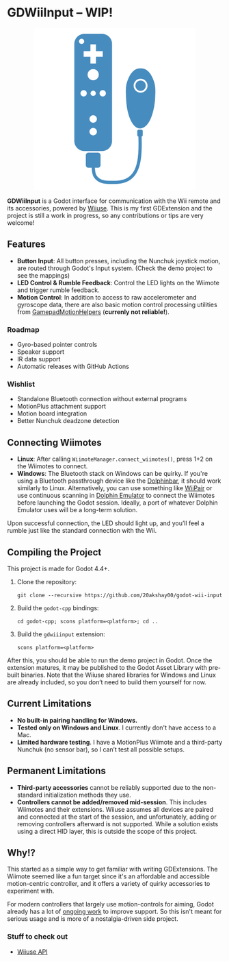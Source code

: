 # GDWiiInput – WIP!

<p align="center">
  <img src="./resources/GDWiiInputLogo.png" />
</p>

**GDWiiInput** is a Godot interface for communication with the Wii remote and its accessories, powered by [Wiiuse](https://github.com/wiiuse/wiiuse). This is my first GDExtension and the project is still a work in progress, so any contributions or tips are very welcome!

## Features

- **Button Input**: All button presses, including the Nunchuk joystick motion, are routed through Godot's Input system. (Check the demo project to see the mappings)
- **LED Control & Rumble Feedback**: Control the LED lights on the Wiimote and trigger rumble feedback.
- **Motion Control**: In addition to access to raw accelerometer and gyroscope data, there are also basic motion control processing utilities from [GamepadMotionHelpers](https://github.com/JibbSmart/GamepadMotionHelpers) (**currenly not reliable!**).

### Roadmap

- Gyro-based pointer controls
- Speaker support
- IR data support
- Automatic releases with GitHub Actions

### Wishlist

- Standalone Bluetooth connection without external programs
- MotionPlus attachment support
- Motion board integration
- Better Nunchuk deadzone detection

## Connecting Wiimotes

- **Linux**: After calling `WiimoteManager.connect_wiimotes()`, press 1+2 on the Wiimotes to connect.
- **Windows**: The Bluetooth stack on Windows can be quirky. If you're using a Bluetooth passthrough device like the [Dolphinbar](https://www.mayflash.com/product/W010.html), it should work similarly to Linux. Alternatively, you can use something like [WiiPair](https://github.com/jordanbtucker/WiiPair) or use continuous scanning in [Dolphin Emulator](https://github.com/dolphin-emu/dolphin) to connect the Wiimotes before launching the Godot session. Ideally, a port of whatever Dolphin Emulator uses will be a long-term solution.

Upon successful connection, the LED should light up, and you’ll feel a rumble just like the standard connection with the Wii.

## Compiling the Project

This project is made for Godot 4.4+.

1. Clone the repository:
    ```
    git clone --recursive https://github.com/20akshay00/godot-wii-input
    ```
2. Build the `godot-cpp` bindings:
    ```
    cd godot-cpp; scons platform=<platform>; cd ..
    ```
3. Build the `gdwiiinput` extension:
    ```
    scons platform=<platform>
    ```

After this, you should be able to run the demo project in Godot. Once the extension matures, it may be published to the Godot Asset Library with pre-built binaries. Note that the Wiiuse shared libraries for Windows and Linux are already included, so you don’t need to build them yourself for now.

## Current Limitations

- **No built-in pairing handling for Windows.**
- **Tested only on Windows and Linux**. I currently don't have access to a Mac.
- **Limited hardware testing**. I have a MotionPlus Wiimote and a third-party Nunchuk (no sensor bar), so I can’t test all possible setups.

## Permanent Limitations

- **Third-party accessories** cannot be reliably supported due to the non-standard initialization methods they use.
- **Controllers cannot be added/removed mid-session**. This includes Wiimotes and their extensions. Wiiuse assumes all devices are paired and connected at the start of the session, and unfortunately, adding or removing controllers afterward is not supported. While a solution exists using a direct HID layer, this is outside the scope of this project.

## Why!?

This started as a simple way to get familiar with writing GDExtensions. The Wiimote seemed like a fun target since it's an affordable and accessible motion-centric controller, and it offers a variety of quirky accessories to experiment with.

For modern controllers that largely use motion-controls for aiming, Godot already has a lot of [ongoing work](https://github.com/godotengine/godot-proposals/issues/2829) to improve support. So this isn't meant for serious usage and is more of a nostalgia-driven side project.

### Stuff to check out
- [Wiiuse API](https://wiiuse.net/?nav=api)
